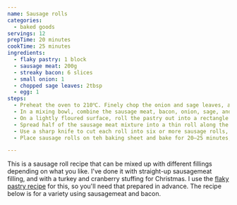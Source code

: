 ```yaml
---
name: Sausage rolls
categories:
  - baked goods
servings: 12
prepTime: 20 minutes
cookTime: 25 minutes
ingredients:
  - flaky pastry: 1 block
  - sausage meat: 200g
  - streaky bacon: 6 slices
  - small onion: 1
  - chopped sage leaves: 2tbsp
  - egg: 1
steps:
  - Preheat the oven to 210℃. Finely chop the onion and sage leaves, and finely slice the bacon. Beat the egg in a small bowl.
  - In a mixing bowl, combine the sausage meat, bacon, onion, sage, and season with salt and pepper.
  - On a lightly floured surface, roll the pastry out into a rectangle of about 20x30cm. Slice into two portions lengthwise to leave you with two rectangles on 30x10cm.
  - Spread half of the sausage meat mixture into a thin roll along the center of one of the pastry rectangles, spreading it out evenly. Brush some beaten egg along one edge, then fold the pastry and seal it carefully, keeping the filling wrapped up tight. Roll over so the seam is on the bottom, then press it a little to flatten it out. Repeat for the second piece of pastry.
  - Use a sharp knife to cut each roll into six or more sausage rolls, depending on the size you want. Brush with the beaten egg and then slice into the pastry on top – don't go all the way through the pastry.
  - Place sausage rolls on teh baking sheet and bake for 20–25 minutes, until golden brown. Remove and cool on a wire rack.

---
```


This is a sausage roll recipe that can be mixed up with different fillings depending on what you like. I've done it with straight-up sausagemeat filling, and with a turkey and cranberry stuffing for Christmas. I use the [flaky pastry recipe](/recipes/flaky-pastry) for this, so you'll need that prepared in advance. The recipe below is for a variety using sausagemeat and bacon.

